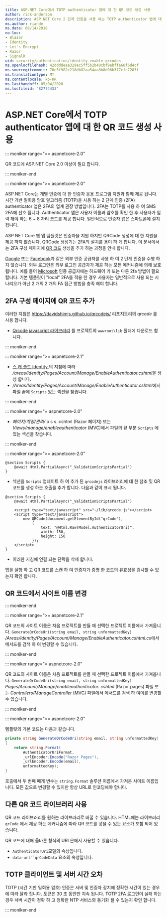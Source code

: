```yaml
---
title: ASP.NET Core에서 TOTP authenticator 앱에 대 한 QR 코드 생성 사용
author: rick-anderson
description: ASP.NET Core 2 단계 인증을 사용 하는 TOTP authenticator 앱에 대 한 QR 코드 생성을 사용 하도록 설정 하는 방법을 알아봅니다.
ms.author: riande
ms.date: 08/14/2018
no-loc:
- Blazor
- Identity
- Let's Encrypt
- Razor
- SignalR
uid: security/authentication/identity-enable-qrcodes
ms.openlocfilehash: 42ddddeaa329ac5ff5b2b40cbf9ebffa68f6d4cf
ms.sourcegitcommit: 70e5f982c218db82aa54aa8b8d96b377cfc7283f
ms.translationtype: MT
ms.contentlocale: ko-KR
ms.lasthandoff: 05/04/2020
ms.locfileid: "82774433"
---
```

# <a name="enable-qr-code-generation-for-totp-authenticator-apps-in-aspnet-core"></a>ASP.NET Core에서 TOTP authenticator 앱에 대 한 QR 코드 생성 사용

::: moniker range="<= aspnetcore-2.0"

QR 코드에 ASP.NET Core 2.0 이상이 필요 합니다.

::: moniker-end

::: moniker range=">= aspnetcore-2.0"

ASP.NET Core는 개별 인증에 대 한 인증자 응용 프로그램 지원과 함께 제공 됩니다. 시간 기반 일회용 암호 알고리즘 (TOTP)을 사용 하는 2 단계 인증 (2FA) authenticator 앱은 2FA의 업계 권장 방법입니다. 2FA는 TOTP를 사용 하 여 SMS 2FA에 선호 됩니다. Authenticator 앱은 사용자 이름과 암호를 확인 한 후 사용자가 입력 해야 하는 6 ~ 8 자리 코드를 제공 합니다. 일반적으로 인증자 앱은 스마트폰에 설치 됩니다.

ASP.NET Core 웹 앱 템플릿은 인증자을 지원 하지만 QRCode 생성에 대 한 지원을 제공 하지 않습니다. QRCode 생성기는 2FA의 설치를 용이 하 게 합니다. 이 문서에서는 2FA 구성 페이지에 [QR 코드](https://wikipedia.org/wiki/QR_code) 생성을 추가 하는 과정을 안내 합니다.

[Google](xref:security/authentication/google-logins) 또는 [Facebook](xref:security/authentication/facebook-logins)과 같은 외부 인증 공급자를 사용 하 여 2 단계 인증을 수행 하지 않습니다. 외부 로그인은 외부 로그인 공급자가 제공 하는 모든 메커니즘에 의해 보호 됩니다. 예를 들어 [Microsoft](xref:security/authentication/microsoft-logins) 인증 공급자에는 하드웨어 키 또는 다른 2fa 방법이 필요 합니다. 기본 템플릿이 "local" 2FA를 적용 한 경우 사용자는 일반적으로 사용 되는 시나리오가 아닌 2 개의 2 개의 FA 접근 방법을 충족 해야 합니다.

## <a name="adding-qr-codes-to-the-2fa-configuration-page"></a>2FA 구성 페이지에 QR 코드 추가

이러한 지침은 https://davidshimjs.github.io/qrcodejs/ 리포지토리의 *qrcode* 를 사용 합니다.

* [Qrcode javascript 라이브러리](https://davidshimjs.github.io/qrcodejs/) 를 프로젝트의 `wwwroot\lib` 폴더에 다운로드 합니다.

::: moniker-end

::: moniker range=">= aspnetcore-2.1"

* [스 캐 폴드 Identity ](xref:security/authentication/scaffold-identity) 의 지침에 따라 */areas/Identity/Pages/Account/Manage/EnableAuthenticator.cshtml*을 생성 합니다.
* */Areas/Identity/Pages/Account/Manage/EnableAuthenticator.cshtml*에서 파일 끝에 `Scripts` 있는 섹션을 찾습니다.

::: moniker-end

::: moniker range="= aspnetcore-2.0"

* *페이지/계정/관리/* o s s. cshtml (Razor 페이지) 또는 *Views/manage/enableauthenticator* (MVC)에서 파일의 끝 부분 `Scripts` 에 있는 섹션을 찾습니다.

::: moniker-end

::: moniker range=">= aspnetcore-2.0"

```cshtml
@section Scripts {
    @await Html.PartialAsync("_ValidationScriptsPartial")
}
```

* 섹션을 `Scripts` 업데이트 하 여 추가 된 `qrcodejs` 라이브러리에 대 한 참조 및 QR 코드를 생성 하는 호출을 추가 합니다. 다음과 같이 표시 됩니다.

```cshtml
@section Scripts {
    @await Html.PartialAsync("_ValidationScriptsPartial")

    <script type="text/javascript" src="~/lib/qrcode.js"></script>
    <script type="text/javascript">
        new QRCode(document.getElementById("qrCode"),
            {
                text: "@Html.Raw(Model.AuthenticatorUri)",
                width: 150,
                height: 150
            });
    </script>
}
```

* 이러한 지침에 연결 되는 단락을 삭제 합니다.

앱을 실행 하 고 QR 코드를 스캔 하 여 인증자가 증명 한 코드의 유효성을 검사할 수 있는지 확인 합니다.

## <a name="change-the-site-name-in-the-qr-code"></a>QR 코드에서 사이트 이름 변경

::: moniker-end

::: moniker range=">= aspnetcore-2.1"

QR 코드의 사이트 이름은 처음 프로젝트를 만들 때 선택한 프로젝트 이름에서 가져옵니다. `GenerateQrCodeUri(string email, string unformattedKey)` */Areas/Identity/Pages/Account/Manage/EnableAuthenticator.cshtml.cs*에서 메서드를 검색 하 여 변경할 수 있습니다.

::: moniker-end

::: moniker range="= aspnetcore-2.0"

QR 코드의 사이트 이름은 처음 프로젝트를 만들 때 선택한 프로젝트 이름에서 가져옵니다. `GenerateQrCodeUri(string email, string unformattedKey)` *Pages/Account/Manage/enableauthenticator. cshtml* (Razor pages) 파일 또는 *Controllers/ManageController* (MVC) 파일에서 메서드를 검색 하 여이를 변경할 수 있습니다.

::: moniker-end

::: moniker range=">= aspnetcore-2.0"

템플릿의 기본 코드는 다음과 같습니다.

```csharp
private string GenerateQrCodeUri(string email, string unformattedKey)
{
    return string.Format(
        AuthenticatorUriFormat,
        _urlEncoder.Encode("Razor Pages"),
        _urlEncoder.Encode(email),
        unformattedKey);
}
```

호출에서 두 번째 매개 변수는 `string.Format` 솔루션 이름에서 가져온 사이트 이름입니다. 모든 값으로 변경할 수 있지만 항상 URL로 인코딩해야 합니다.

## <a name="using-a-different-qr-code-library"></a>다른 QR 코드 라이브러리 사용

QR 코드 라이브러리를 원하는 라이브러리로 바꿀 수 있습니다. HTML에는 라이브러리 `qrCode` 에서 제공 하는 메커니즘에 따라 QR 코드를 넣을 수 있는 요소가 포함 되어 있습니다.

QR 코드에 대해 올바른 형식의 URL은에서 사용할 수 있습니다.

* `AuthenticatorUri`모델의 속성입니다.
* `data-url``qrCodeData` 요소의 속성입니다.

## <a name="totp-client-and-server-time-skew"></a>TOTP 클라이언트 및 서버 시간 오차

TOTP (시간 기반 일회용 암호) 인증은 서버 및 인증자 장치에 정확한 시간이 있는 경우에 따라 달라 집니다. 토큰은 30 초 동안만 지속 됩니다. TOTP 2FA 로그인이 실패 하는 경우 서버 시간이 정확 하 고 정확한 NTP 서비스와 동기화 될 수 있는지 확인 합니다.

::: moniker-end
